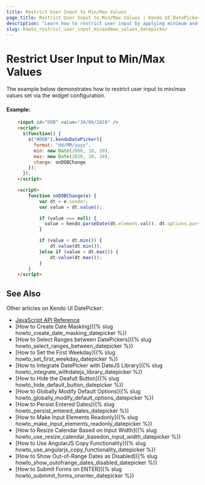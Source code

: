 ```yaml
---
title: Restrict User Input to Min/Max Values
page_title: Restrict User Input to Min/Max Values | Kendo UI DatePicker Widget
description: "Learn how to restrict user input by applying minimum and maximum values in the Kendo UI DatePicker widget."
slug: howto_restrict_user_input_minandmax_values_datepicker
---
```


# Restrict User Input to Min/Max Values

The example below demonstrates how to restrict user input to min/max values set via the widget configuration.

#### Example:

```html
    <input id="DOB" value="30/06/2010" />
  	<script>
      $(function() {
        $("#DOB").kendoDatePicker({
          format: "dd/MM/yyyy",
          min: new Date(2000, 10, 10),
          max: new Date(2020, 10, 10),
          change: onDOBChange
        });
      });
    </script>

    <script>
        function onDOBChange(e) {
            var dt = e.sender;
          	var value = dt.value();

          	if (value === null) {
              value = kendo.parseDate(dt.element.val(), dt.options.parseFormats);
            }

            if (value < dt.min()) {
                dt.value(dt.min());
            }else if (value > dt.max()) {
                dt.value(dt.max());
            }
        }
    </script>
```

## See Also

Other articles on Kendo UI DatePicker:

* [JavaScript API Reference](/api/javascript/ui/datepicker)
* [How to Create Date Masking]({% slug howto_create_date_masking_datepicker %})
* [How to Select Ranges between DatePickers]({% slug howto_select_ranges_between_datepicker %})
* [How to Set the First Weekday]({% slug howto_set_first_weekday_datepicker %})
* [How to Integrate DatePicker with DateJS Library]({% slug howto_integrate_withdatejs_library_datepicker %})
* [How to Hide the Deafult Button]({% slug howto_hide_default_button_datepicker %})
* [How to Globally Modify Default Options]({% slug howto_globally_modify_default_options_datepicker %})
* [How to Persist Entered Dates]({% slug howto_persist_entered_dates_datepicker %})
* [How to Make Input Elements Readonly]({% slug howto_make_input_elements_readonly_datepicker %})
* [How to Resize Calendar Based on Input Width]({% slug howto_use_resize_calendar_basedon_input_width_datepicker %})
* [How to Use AngularJS Copy Functionality]({% slug howto_use_angularjs_copy_functionality_datepicker %})
* [How to Show Out-of-Range Dates as Disabled]({% slug howto_show_outofrange_dates_disabled_datepicker %})
* [How to Submit Forms on ENTER]({% slug howto_submmit_forms_onenter_datepicker %})
